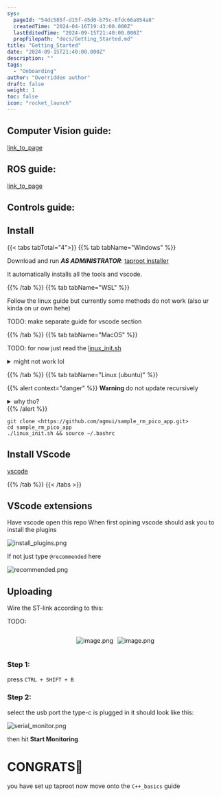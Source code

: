 ```yaml
---
sys:
  pageId: "54dc585f-d15f-45d0-b75c-8fdc66a854a8"
  createdTime: "2024-04-16T19:43:00.000Z"
  lastEditedTime: "2024-09-15T21:40:00.000Z"
  propFilepath: "docs/Getting_Started.md"
title: "Getting_Started"
date: "2024-09-15T21:40:00.000Z"
description: ""
tags:
  - "Onboarding"
author: "Overridden author"
draft: false
weight: 1
toc: false
icon: "rocket_launch"
---
```


## Computer Vision guide:

[link_to_page](86d45bc0-388b-4d26-8848-44f255f73d0e)

## ROS guide:

[link_to_page](3c76c1de-ec8f-46d6-8b0a-294005edc2d5)

## Controls guide:

## Install

{{< tabs tabTotal="4">}}
{{% tab tabName="Windows" %}}

Download and run _**AS ADMINISTRATOR**_: [taproot installer](https://github.com/Thornbots/TeachingFreshies/releases/tag/1.0)

It automatically installs all the tools and vscode.

{{% /tab %}}
{{% tab tabName="WSL" %}}

Follow the linux guide but currently some methods do not work (also ur kinda on ur own hehe)

TODO: make separate guide for vscode section

{{% /tab %}}
{{% tab tabName="MacOS" %}}

TODO: for now just read the [linux_init.sh](https://github.com/agmui/sample_rm_pico_app/blob/main/linux_init.sh)

<details>
<summary>might not work lol</summary>

`brew install libusb pkg-config`

Next install: [vscode](https://code.visualstudio.com/Download)

</details>

{{% /tab %}}
{{% tab tabName="Linux (ubuntu)" %}}

{{% alert context="danger" %}}
**Warning** do not update recursively
<details>
<summary>why tho?</summary>
There are some submodules that may go on for a while (like tinyusb) and I highly
recommend you don't need to get them.
If you want to see what submodules I update just look in `linux_init.sh`
</details>
{{% /alert %}}

```shell
git clone <https://github.com/agmui/sample_rm_pico_app.git>
cd sample_rm_pico_app
./linux_init.sh && source ~/.bashrc
```

## Install VScode

[vscode](https://code.visualstudio.com/Download)

{{% /tab %}}
{{< /tabs >}}

## VScode extensions

Have vscode open this repo
When first opining vscode should ask you to install the plugins

![install_plugins.png](https://prod-files-secure.s3.us-west-2.amazonaws.com/d518164a-d88e-44d1-a4ee-3adb3bd8bce0/89bd30f0-1825-4e77-867b-0a41ce370880/install_plugins.png?X-Amz-Algorithm=AWS4-HMAC-SHA256&X-Amz-Content-Sha256=UNSIGNED-PAYLOAD&X-Amz-Credential=ASIAZI2LB4663SFWBWKL%2F20250404%2Fus-west-2%2Fs3%2Faws4_request&X-Amz-Date=20250404T140800Z&X-Amz-Expires=3600&X-Amz-Security-Token=IQoJb3JpZ2luX2VjEJ7%2F%2F%2F%2F%2F%2F%2F%2F%2F%2FwEaCXVzLXdlc3QtMiJHMEUCIHDZ6BAxPfii2IBIt3O%2FAZ%2FQ5Wslvepdng8B%2FkwMVaNEAiEA5QD4nkrJaidRzHpimZZteGTn1YlcDGcf%2F7fecExKsB0q%2FwMIFxAAGgw2Mzc0MjMxODM4MDUiDCmIgl2tZAmkp7wXAyrcA2XV2Enu2oAh1%2Bk4xijD0s8SSXvpq6FZq%2BV21BnEobMQTRV0yeJvacs4I6rVL46DwKbCEE0JdFtaKfuibTrl1aCtcILSUR3xbU2qF7v2d6GqJigGsCY%2FP3Y%2BONxUM%2BLZJBVZJDvDl2CeHjVYu2%2Fhto2RUci1jLkXF%2BCcdj7P7D75cPi1YWm2V978Ay%2FYXBPNyB6niVNEVuF%2BpvQoLgeaYf4ZWyjAKBQoH2S%2FvLD0hEdLrZGGT6Errw%2FeNJ4uVeR%2BaUc0jWb4BRM9gKXqtBsOHy1y9PEGxdCRRPSJAF2qHYtrSEsec8EJ4cM6rW5wwQRSQWofjx4bEFa8indZnfmIGRVv%2FIgSkRrUB029FrNrnQgcNWHdwsGRRBJblUCXm6zKkChALD04EmPPKFtWoqB8n58i%2BDIIfrhBjy05WHF6eRIjBclu5Rx8w7vtP2%2FtooLvMdpZ4dUs2wKruNYDVrhDMnM7%2BJ3bKe4gp9kjyyLSNlThpz9n3BP49cpyMfAmgdHb5Pkatg01atfMGgG9I4%2F5mbYNTiZ3ZJrbN%2FkJnFTcGmoAn6NTUw6vtpaGv2D4KNmqrJOvhcKJCErt6eFVUKVxKdWTXxm%2BmwbrDod1CjL7zLdSrGxlPF9RZG%2Bfqk%2F8MNPNv78GOqUBOmEpXLaV3%2Bqs3%2BvAEDgt5DdavLO7l%2BVryD36ZctwY4s8ZdCRd%2B1GzOHC2qbfEZj%2BZMOhrAwUEtYflICtDerxXpxXPbvfnayD8P4vx1fwRzbzoOUbptebNXMBo2llgXHvOqjI2BCpy0CJarZnIcZbpM8RgOM3N9dBrbgaBb0cZNUX%2BzAd6G85fQUqsr9wjCT0%2F1xvRrMAw7kiMPerF2cfUwTkut1X&X-Amz-Signature=05bd3939941e0a6561ab421703fb73d1006ae47187c142d464f35b405a71e5dc&X-Amz-SignedHeaders=host&x-id=GetObject)

If not just type `@recommended` here  

![recommended.png](https://prod-files-secure.s3.us-west-2.amazonaws.com/d518164a-d88e-44d1-a4ee-3adb3bd8bce0/61e661e9-5d85-4dfc-be0d-8d2097a5e793/recommended.png?X-Amz-Algorithm=AWS4-HMAC-SHA256&X-Amz-Content-Sha256=UNSIGNED-PAYLOAD&X-Amz-Credential=ASIAZI2LB4663SFWBWKL%2F20250404%2Fus-west-2%2Fs3%2Faws4_request&X-Amz-Date=20250404T140800Z&X-Amz-Expires=3600&X-Amz-Security-Token=IQoJb3JpZ2luX2VjEJ7%2F%2F%2F%2F%2F%2F%2F%2F%2F%2FwEaCXVzLXdlc3QtMiJHMEUCIHDZ6BAxPfii2IBIt3O%2FAZ%2FQ5Wslvepdng8B%2FkwMVaNEAiEA5QD4nkrJaidRzHpimZZteGTn1YlcDGcf%2F7fecExKsB0q%2FwMIFxAAGgw2Mzc0MjMxODM4MDUiDCmIgl2tZAmkp7wXAyrcA2XV2Enu2oAh1%2Bk4xijD0s8SSXvpq6FZq%2BV21BnEobMQTRV0yeJvacs4I6rVL46DwKbCEE0JdFtaKfuibTrl1aCtcILSUR3xbU2qF7v2d6GqJigGsCY%2FP3Y%2BONxUM%2BLZJBVZJDvDl2CeHjVYu2%2Fhto2RUci1jLkXF%2BCcdj7P7D75cPi1YWm2V978Ay%2FYXBPNyB6niVNEVuF%2BpvQoLgeaYf4ZWyjAKBQoH2S%2FvLD0hEdLrZGGT6Errw%2FeNJ4uVeR%2BaUc0jWb4BRM9gKXqtBsOHy1y9PEGxdCRRPSJAF2qHYtrSEsec8EJ4cM6rW5wwQRSQWofjx4bEFa8indZnfmIGRVv%2FIgSkRrUB029FrNrnQgcNWHdwsGRRBJblUCXm6zKkChALD04EmPPKFtWoqB8n58i%2BDIIfrhBjy05WHF6eRIjBclu5Rx8w7vtP2%2FtooLvMdpZ4dUs2wKruNYDVrhDMnM7%2BJ3bKe4gp9kjyyLSNlThpz9n3BP49cpyMfAmgdHb5Pkatg01atfMGgG9I4%2F5mbYNTiZ3ZJrbN%2FkJnFTcGmoAn6NTUw6vtpaGv2D4KNmqrJOvhcKJCErt6eFVUKVxKdWTXxm%2BmwbrDod1CjL7zLdSrGxlPF9RZG%2Bfqk%2F8MNPNv78GOqUBOmEpXLaV3%2Bqs3%2BvAEDgt5DdavLO7l%2BVryD36ZctwY4s8ZdCRd%2B1GzOHC2qbfEZj%2BZMOhrAwUEtYflICtDerxXpxXPbvfnayD8P4vx1fwRzbzoOUbptebNXMBo2llgXHvOqjI2BCpy0CJarZnIcZbpM8RgOM3N9dBrbgaBb0cZNUX%2BzAd6G85fQUqsr9wjCT0%2F1xvRrMAw7kiMPerF2cfUwTkut1X&X-Amz-Signature=01a8b451e493117a6b4d37f2562c0e1b458fbd4f25c649695c7a55e4d33f88ad&X-Amz-SignedHeaders=host&x-id=GetObject)

## Uploading

Wire the ST-link according to this:

TODO:

<div style="display: flex;flex-direction: row; column-gap:10px; max-width: 630px;justify-content: center;">
<div>

![image.png](https://prod-files-secure.s3.us-west-2.amazonaws.com/d518164a-d88e-44d1-a4ee-3adb3bd8bce0/210ecb78-1116-4d7b-b9b7-2292f66fa2c2/image.png?X-Amz-Algorithm=AWS4-HMAC-SHA256&X-Amz-Content-Sha256=UNSIGNED-PAYLOAD&X-Amz-Credential=ASIAZI2LB466QEY62PLZ%2F20250404%2Fus-west-2%2Fs3%2Faws4_request&X-Amz-Date=20250404T140804Z&X-Amz-Expires=3600&X-Amz-Security-Token=IQoJb3JpZ2luX2VjEJ7%2F%2F%2F%2F%2F%2F%2F%2F%2F%2FwEaCXVzLXdlc3QtMiJHMEUCIBQTrjK%2BwY%2FRu71NPXSCFjkOBFVDDro2dlxCXGQ7bFcPAiEAmTftrOZsIn1iC0JMuPR6pieBtDc55J6%2BNmOkf91SZZ8q%2FwMIFxAAGgw2Mzc0MjMxODM4MDUiDPqcd4lU%2FCmAd3Ud4ircA06UfD%2BtfH1hKjR1wxEBeN9prUEqMz9zHvQcjjODuCqUS9beyERqgDeiEPs0gTeGbs0JkrK9Bjj7bPT7c9n8sotuVox8glvMJc%2BlvIU5uMVdQpWCmfop6kF8BKx0YovDsO20Zoi720TEgyKSVcqVKXpaLJwMFBnXsdE6KCo%2BH0hmRNnZa7%2BeC1CPfk7E2IyJH5RQpfxz396ygVSA8UidOOUS67aIOWbArm5f9Za%2FUV05gWuxWweJPmCsCfAzv1KYFtF%2BM8VX0412UB9T8DVRnOFmbmZQYkJxPUodaldQFcXmVGdwjhcXPW4UV%2FvWmarx5LgACdnHxUQg3s5rBW4%2ByWtP5KK3Tm%2F%2BgWfIGDGGwmzAMrQ2v%2FQFpn6WTb3P1QWs%2B16VntUsxPzaLtlUd6RPToxeAIZCzVitROXQRIR5etf8QczH2C86VzYfGrnTX4QGjj5LHV5eGHMkld7iVfHmhNabrpQhjSzByNvIzzDVg3KcO9BUiK%2FdTvok%2BiJDiIv8FuM4%2FCkHg0Eoa3D5LF1MdP7ylQdpew6yqiNOUmQ0GoDwKiI%2B4kY6o4mx9tRTksW09U%2B5cPXhlbWuU83xeB0iBgcsmvvee8tZsPHL87y0rh7xdZAHqSEbgha03YdbMNjNv78GOqUByeXzmbeXC9Nc%2FELEhuNKa7iNJCdyr5eN6TtcLQvo1u%2F3Y9e%2F2y%2BJvOKLy5DKwvMfkNpQdMdQFQOkoLiUrGkj3tLaqL1yyU5WP%2B833QPiACm%2FQldh2E%2BgMF1lMpl0unFo5hXK8Xsu3pwP0q1CQ5c%2BVze9v8eSrtFzfpyQQIXotz%2F1PoGKCzQhQxziUGUuNlBI0voZHbn9EaaLR8j4Fvte3on4dPSY&X-Amz-Signature=afec572ec8dd1ce641c809abf9c87eaf85580b8e63679928ce152496fefbb5d8&X-Amz-SignedHeaders=host&x-id=GetObject)

</div>
<div>

![image.png](https://prod-files-secure.s3.us-west-2.amazonaws.com/d518164a-d88e-44d1-a4ee-3adb3bd8bce0/33a0fd0f-8ca6-4a86-8e09-26e95ded1fff/image.png?X-Amz-Algorithm=AWS4-HMAC-SHA256&X-Amz-Content-Sha256=UNSIGNED-PAYLOAD&X-Amz-Credential=ASIAZI2LB466Q6V7WILX%2F20250404%2Fus-west-2%2Fs3%2Faws4_request&X-Amz-Date=20250404T140805Z&X-Amz-Expires=3600&X-Amz-Security-Token=IQoJb3JpZ2luX2VjEJ7%2F%2F%2F%2F%2F%2F%2F%2F%2F%2FwEaCXVzLXdlc3QtMiJIMEYCIQDBUSHl1mSqCOTOYkBeKADOqY2KlGiUuOE8YocMHW%2Bh%2FAIhAIAwbvNNu5UIc%2BTJ9Siifqc5gVJiIGCNufILdSEAEDsgKv8DCBcQABoMNjM3NDIzMTgzODA1IgwT3yL6yH4IB50fV0Mq3AM0MBFEZ8H2sQAcQL5%2BnwnjG7qmb7%2Fla0kZgHO%2BpnR18Ft7s6c9JyRBswjpdpfyiugwhhmLJAQCzmgJ8VNtzAyvHPanXYBFUHhqntZTqL384HMu4BkbbqIG4pUZLzURWbkVJwLdiG%2B560OM3V5meVwwyI4gfnGvV3rrb7gj%2FPbC545RcOCQ40L%2B8APRmc4kjxXBY9QS7a0aw2xQhxXkWHqhJdRkFVR1mQgRT3VwmpCOiaB2movpIi8GIx6SmeuIutjRSG8N0GO7lI9YLZ2y39ItzmBUw5xCs2Av%2FbbC8IEV3MWgZffnepvmxn0mktwZ1KXpB42OXD3mCiDTQPQsdjvVH%2FvTXRDdb3nynVhycg%2F46kBlX0VI4iMASMpli5BUFJyCoh4p6akfksWsvxayJ1uT0vZeekQZUiqBTQ8If4dv3hAG4XbbiTk4GaS73GPhLEC6UwS5FDOCwv5GyYaaMibe8Pqq1hi%2BL17xVlfHUkSzkAG5afza7LQyoBFmzDXIRqayGPfMCxJN1jf%2FhO4BT7PUxMAKFGJhHdlzzbtC%2BcM9ZkR1deBOkJ5%2FrIyTBqIpwe5vJGH4mrutnRj5%2BtBN9Wo0fQ0dAkn34wjeCl%2FjQ2JCSWGGdPkBz6DxMfZp5TDRzb%2B%2FBjqkAYBrKH191uUMmR2JnorheQOgOV7Z%2FNcsVhb5YPKg5%2BmGcbeZgCC3S%2FJvTOfGh8qVRHCYmAwJlKP6HGzxO6%2BDzam3x87lCQtQMDl4W41p15l1MstoRZy0Ji0LyJEc4M6GVdn5vmjywvS2vnKLWFX6peaPW0zsJGkA8X2kS60ABX5iJPT%2Fs%2BWm8uP48N1MyFEM3DB%2F32IOn1YfYjNlvLHBCr5bJD8e&X-Amz-Signature=fbb438ef21b84a165005b7eab57c894b7296a2cec7dd9278fd61e6cbb5f05c32&X-Amz-SignedHeaders=host&x-id=GetObject)

</div>
</div>

### Step 1:

press `CTRL + SHIFT + B`

### Step 2:

select the usb port the type-c is plugged in it should look like this:

![serial_monitor.png](https://prod-files-secure.s3.us-west-2.amazonaws.com/d518164a-d88e-44d1-a4ee-3adb3bd8bce0/f03f4774-05d4-4393-b6a0-d5efb6d315ab/serial_monitor.png?X-Amz-Algorithm=AWS4-HMAC-SHA256&X-Amz-Content-Sha256=UNSIGNED-PAYLOAD&X-Amz-Credential=ASIAZI2LB4663SFWBWKL%2F20250404%2Fus-west-2%2Fs3%2Faws4_request&X-Amz-Date=20250404T140800Z&X-Amz-Expires=3600&X-Amz-Security-Token=IQoJb3JpZ2luX2VjEJ7%2F%2F%2F%2F%2F%2F%2F%2F%2F%2FwEaCXVzLXdlc3QtMiJHMEUCIHDZ6BAxPfii2IBIt3O%2FAZ%2FQ5Wslvepdng8B%2FkwMVaNEAiEA5QD4nkrJaidRzHpimZZteGTn1YlcDGcf%2F7fecExKsB0q%2FwMIFxAAGgw2Mzc0MjMxODM4MDUiDCmIgl2tZAmkp7wXAyrcA2XV2Enu2oAh1%2Bk4xijD0s8SSXvpq6FZq%2BV21BnEobMQTRV0yeJvacs4I6rVL46DwKbCEE0JdFtaKfuibTrl1aCtcILSUR3xbU2qF7v2d6GqJigGsCY%2FP3Y%2BONxUM%2BLZJBVZJDvDl2CeHjVYu2%2Fhto2RUci1jLkXF%2BCcdj7P7D75cPi1YWm2V978Ay%2FYXBPNyB6niVNEVuF%2BpvQoLgeaYf4ZWyjAKBQoH2S%2FvLD0hEdLrZGGT6Errw%2FeNJ4uVeR%2BaUc0jWb4BRM9gKXqtBsOHy1y9PEGxdCRRPSJAF2qHYtrSEsec8EJ4cM6rW5wwQRSQWofjx4bEFa8indZnfmIGRVv%2FIgSkRrUB029FrNrnQgcNWHdwsGRRBJblUCXm6zKkChALD04EmPPKFtWoqB8n58i%2BDIIfrhBjy05WHF6eRIjBclu5Rx8w7vtP2%2FtooLvMdpZ4dUs2wKruNYDVrhDMnM7%2BJ3bKe4gp9kjyyLSNlThpz9n3BP49cpyMfAmgdHb5Pkatg01atfMGgG9I4%2F5mbYNTiZ3ZJrbN%2FkJnFTcGmoAn6NTUw6vtpaGv2D4KNmqrJOvhcKJCErt6eFVUKVxKdWTXxm%2BmwbrDod1CjL7zLdSrGxlPF9RZG%2Bfqk%2F8MNPNv78GOqUBOmEpXLaV3%2Bqs3%2BvAEDgt5DdavLO7l%2BVryD36ZctwY4s8ZdCRd%2B1GzOHC2qbfEZj%2BZMOhrAwUEtYflICtDerxXpxXPbvfnayD8P4vx1fwRzbzoOUbptebNXMBo2llgXHvOqjI2BCpy0CJarZnIcZbpM8RgOM3N9dBrbgaBb0cZNUX%2BzAd6G85fQUqsr9wjCT0%2F1xvRrMAw7kiMPerF2cfUwTkut1X&X-Amz-Signature=30a8ae07bcb031cc6b8758c186b6c80bb14b92143eb92b0ab9b75aeb04131d56&X-Amz-SignedHeaders=host&x-id=GetObject)

then hit **Start Monitoring**

# CONGRATS🎉

you have set up taproot now move onto the `C++_basics` guide

